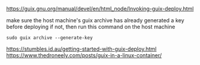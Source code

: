 https://guix.gnu.org/manual/devel/en/html_node/Invoking-guix-deploy.html

make sure the host machine's guix archive has already generated a key before deploying
if not, then run this command on the host machine

```
sudo guix archive --generate-key
```
https://stumbles.id.au/getting-started-with-guix-deploy.html
https://www.thedroneely.com/posts/guix-in-a-linux-container/
